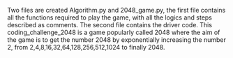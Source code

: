 Two files are created Algorithm.py and 2048_game.py, the first file contains all the functions required to play the game, with all the logics and steps described as comments.
 The second file contains the driver code. This coding_challenge_2048 is a game popularly called 2048 where the aim of the game is to get the number 2048 by exponentially increasing the number 2, from 2,4,8,16,32,64,128,256,512,1024 to finally 2048.
